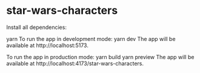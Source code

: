 # star-wars-characters

Install all dependencies:

yarn
To run the app in development mode:
yarn dev
The app will be available at http://localhost:5173.

To run the app in production mode:
yarn build
yarn preview
The app will be available at http://localhost:4173/star-wars-characters.
